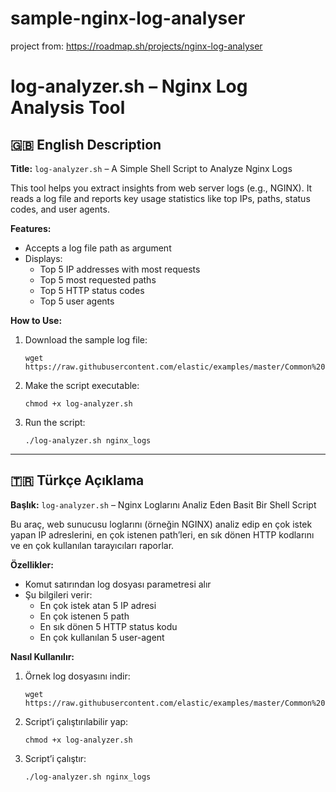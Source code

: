 # sample-nginx-log-analyser

project from: https://roadmap.sh/projects/nginx-log-analyser

<h1>log-analyzer.sh – Nginx Log Analysis Tool</h1>

<h2>🇬🇧 English Description</h2>
<p>
  <strong>Title:</strong> <code>log-analyzer.sh</code> – A Simple Shell Script to Analyze Nginx Logs
</p>

<p>
  This tool helps you extract insights from web server logs (e.g., NGINX). It reads a log file and reports key usage statistics like top IPs, paths, status codes, and user agents.
</p>

<p><strong>Features:</strong></p>
<ul>
  <li>Accepts a log file path as argument</li>
  <li>Displays:
    <ul>
      <li>Top 5 IP addresses with most requests</li>
      <li>Top 5 most requested paths</li>
      <li>Top 5 HTTP status codes</li>
      <li>Top 5 user agents</li>
    </ul>
  </li>
</ul>

<p><strong>How to Use:</strong></p>
<ol>
  <li>Download the sample log file:
    <pre><code>wget https://raw.githubusercontent.com/elastic/examples/master/Common%20Data%20Formats/nginx_logs/nginx_logs</code></pre>
  </li>
  <li>Make the script executable:
    <pre><code>chmod +x log-analyzer.sh</code></pre>
  </li>
  <li>Run the script:
    <pre><code>./log-analyzer.sh nginx_logs</code></pre>
  </li>
</ol>

<hr>

<h2>🇹🇷 Türkçe Açıklama</h2>
<p>
  <strong>Başlık:</strong> <code>log-analyzer.sh</code> – Nginx Loglarını Analiz Eden Basit Bir Shell Script
</p>

<p>
  Bu araç, web sunucusu loglarını (örneğin NGINX) analiz edip en çok istek yapan IP adreslerini, en çok istenen path’leri, en sık dönen HTTP kodlarını ve en çok kullanılan tarayıcıları raporlar.
</p>

<p><strong>Özellikler:</strong></p>
<ul>
  <li>Komut satırından log dosyası parametresi alır</li>
  <li>Şu bilgileri verir:
    <ul>
      <li>En çok istek atan 5 IP adresi</li>
      <li>En çok istenen 5 path</li>
      <li>En sık dönen 5 HTTP status kodu</li>
      <li>En çok kullanılan 5 user-agent</li>
    </ul>
  </li>
</ul>

<p><strong>Nasıl Kullanılır:</strong></p>
<ol>
  <li>Örnek log dosyasını indir:
    <pre><code>wget https://raw.githubusercontent.com/elastic/examples/master/Common%20Data%20Formats/nginx_logs/nginx_logs</code></pre>
  </li>
  <li>Script’i çalıştırılabilir yap:
    <pre><code>chmod +x log-analyzer.sh</code></pre>
  </li>
  <li>Script’i çalıştır:
    <pre><code>./log-analyzer.sh nginx_logs</code></pre>
  </li>
</ol>
